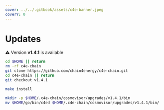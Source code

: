 ```yaml
---
cover: ../../.gitbook/assets/c4e-banner.jpeg
coverY: 0
---
```


# Updates

⚠️ Version **v1.4.1** is available

```bash
cd $HOME || return
rm -rf c4e-chain
git clone https://github.com/chain4energy/c4e-chain.git
cd c4e-chain || return
git checkout v1.4.1

make install

mkdir -p $HOME/.c4e-chain/cosmovisor/upgrades/v1.4.1/bin
mv $HOME/go/bin/c4ed $HOME/.c4e-chain/cosmovisor/upgrades/v1.4.1/bin/
```
